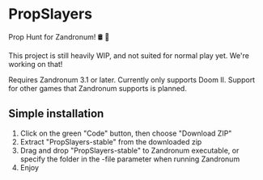 # PropSlayers
Prop Hunt for Zandronum! 🛢 🔫

This project is still heavily WIP, and not suited for normal play yet. We're working on that!

Requires Zandronum 3.1 or later.
Currently only supports Doom II. Support for other games that Zandronum supports is planned.

## Simple installation
1. Click on the green "Code" button, then choose "Download ZIP"
2. Extract "PropSlayers-stable" from the downloaded zip
3. Drag and drop "PropSlayers-stable" to Zandronum executable, or specify the folder in the -file parameter when running Zandronum
4. Enjoy
